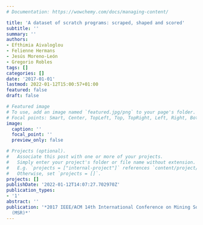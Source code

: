 ```yaml
---
# Documentation: https://wowchemy.com/docs/managing-content/

title: 'A dataset of scratch programs: scraped, shaped and scored'
subtitle: ''
summary: ''
authors:
- Efthimia Aivaloglou
- Felienne Hermans
- Jesús Moreno-León
- Gregorio Robles
tags: []
categories: []
date: '2017-01-01'
lastmod: 2022-01-12T15:00:57+01:00
featured: false
draft: false

# Featured image
# To use, add an image named `featured.jpg/png` to your page's folder.
# Focal points: Smart, Center, TopLeft, Top, TopRight, Left, Right, BottomLeft, Bottom, BottomRight.
image:
  caption: ''
  focal_point: ''
  preview_only: false

# Projects (optional).
#   Associate this post with one or more of your projects.
#   Simply enter your project's folder or file name without extension.
#   E.g. `projects = ["internal-project"]` references `content/project/deep-learning/index.md`.
#   Otherwise, set `projects = []`.
projects: []
publishDate: '2022-01-12T14:07:27.702970Z'
publication_types:
- '1'
abstract: ''
publication: '*2017 IEEE/ACM 14th International Conference on Mining Software Repositories
  (MSR)*'
---
```


